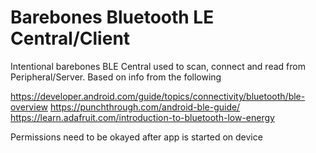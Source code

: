 # Barebones Bluetooth LE Central/Client

Intentional barebones BLE Central used to scan, connect and read from Peripheral/Server. Based on info from the following

https://developer.android.com/guide/topics/connectivity/bluetooth/ble-overview
https://punchthrough.com/android-ble-guide/
https://learn.adafruit.com/introduction-to-bluetooth-low-energy

Permissions need to be okayed after app is started on device